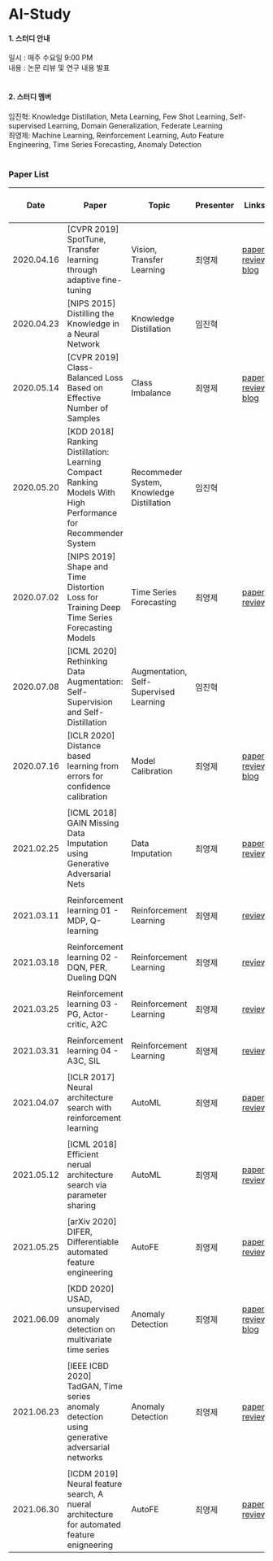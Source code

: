 # AI-Study

#### 1. 스터디 안내  
일시 : 매주 수요일 9:00 PM  
내용 : 논문 리뷰 및 연구 내용 발표
</br></br>
#### 2. 스터디 멤버  
임진혁: Knowledge Distillation, Meta Learning, Few Shot Learning, Self-supervised Learning, Domain Generalization, Federate Learning  
최영제: Machine Learning, Reinforcement Learning, Auto Feature Engineering, Time Series Forecasting, Anomaly Detection
</br></br>
### Paper List  

Date | Paper | Topic | Presenter | Links | Needs futher modification
---- | ---- | ---- | ---- | ---- | ----
2020.04.16 | [CVPR 2019] SpotTune, Transfer learning through adaptive fine-tuning | Vision, Transfer Learning | 최영제 | [paper](https://arxiv.org/pdf/1811.08737.pdf)</br>[review](https://github.com/yjchoi-95/AI-Study/blob/main/Transfer%20learning/%5BCVPR%202019%5D%20SpotTune%2C%20Transfer%20learning%20through%20adaptive%20fine-tuning.pdf)</br>[blog](https://yjchoi-95.gitbook.io/paper-review/spottune-transfer-learning-through-adaptive-fine-tuning-cvpr-2019)| X
2020.04.23 | [NIPS 2015] Distilling the Knowledge in a Neural Network | Knowledge Distillation | 임진혁 |  | O
2020.05.14 | [CVPR 2019] Class-Balanced Loss Based on Effective Number of Samples | Class Imbalance | 최영제 | [paper](https://openaccess.thecvf.com/content_CVPR_2019/papers/Cui_Class-Balanced_Loss_Based_on_Effective_Number_of_Samples_CVPR_2019_paper.pdf)</br>[review](https://github.com/yjchoi-95/AI-Study/blob/main/Class%20imbalance/%5BCVPR%202019%5D%20Class-Balanced%20Loss%20Based%20on%20Effective%20Number%20of%20Samples.pdf)</br>[blog](https://yjchoi-95.gitbook.io/paper-review/cvpr-2019-class-balanced-loss-based-on-effective-number-of-samples) | X
2020.05.20 | [KDD 2018] Ranking Distillation: Learning Compact Ranking Models With High Performance for Recommender System | Recommeder System, Knowledge Distillation | 임진혁 |  | O 
2020.07.02 | [NIPS 2019] Shape and Time Distortion Loss for Training Deep Time Series Forecasting Models | Time Series Forecasting | 최영제 | [paper](https://arxiv.org/pdf/1909.09020.pdf)</br>[review](https://github.com/yjchoi-95/AI-Study/blob/main/Time%20series/%5BNIPS%202019%5D%20Shape%20and%20Time%20Distortion%20Loss%20for%20Training%20Deep%20Time%20Series%20Forecasting%20Models.pdf) | X
2020.07.08 | [ICML 2020] Rethinking Data Augmentation: Self-Supervision and Self-Distillation | Augmentation, Self-Supervised Learning | 임진혁 |  | O 
2020.07.16 | [ICLR 2020] Distance based learning from errors for confidence calibration | Model Calibration | 최영제 | [paper](https://arxiv.org/pdf/1912.01730.pdf)</br>[review](https://github.com/yjchoi-95/AI-Study/blob/main/Calibration-Distance%20based%20learning/%5BICLR%202020%5D%20Distance%20based%20learning%20from%20errors%20for%20confidence%20calibration.pdf)</br>[blog](https://yjchoi-95.gitbook.io/paper-review/iclr-2020-distance-based-learning-from-errors-for-confidence-calibration) | O
 |  |  |  |  |  
2021.02.25 | [ICML 2018] GAIN Missing Data Imputation using Generative Adversarial Nets | Data Imputation | 최영제 | [paper](https://arxiv.org/pdf/1806.02920.pdf)</br>[review](https://github.com/yjchoi-95/AI-Study/blob/main/Data%20imputation/%5BICML%202018%5D%20GAIN%20Missing%20Data%20Imputation%20using%20Generative%20Adversarial%20Nets.pdf) | X
 |  |  |  |  |  
2021.03.11 | Reinforcement learning 01 - MDP, Q-learning | Reinforcement Learning | 최영제 | [review](https://github.com/yjchoi-95/AI-Study/blob/main/Reinforcement%20learning/Reinforcement%20learning%2001%20-%20MDP%2C%20Q-learning.pdf) | O
 |  |  |  |  |  
2021.03.18 | Reinforcement learning 02 - DQN, PER, Dueling DQN | Reinforcement Learning | 최영제 | [review](https://github.com/yjchoi-95/AI-Study/blob/main/Reinforcement%20learning/Reinforcement%20learning%2002%20-%20DQN%2C%20PER%2C%20Dueling%20DQN.pdf) | O
 |  |  |  |  |  
2021.03.25 | Reinforcement learning 03 - PG, Actor-critic, A2C | Reinforcement Learning | 최영제 | [review](https://github.com/yjchoi-95/AI-Study/blob/main/Reinforcement%20learning/Reinforcement%20learning%2003%20-%20PG%2C%20Actor-critic%2C%20A2C.pdf) | O
 |  |  |  |  |  
2021.03.31 | Reinforcement learning 04 - A3C, SIL | Reinforcement Learning | 최영제 | [review](https://github.com/yjchoi-95/AI-Study/blob/main/Reinforcement%20learning/Reinforcement%20learning%2004%20-%20A3C%2C%20SIL.pdf) | O
 |  |  |  |  |  
2021.04.07 | [ICLR 2017] Neural architecture search with reinforcement learning | AutoML | 최영제 | [paper](https://arxiv.org/pdf/1611.01578.pdf)</br>[review](https://github.com/yjchoi-95/AI-Study/blob/main/Auto%20ML/%5BICLR%202017%5D%20Neural%20architecture%20search%20with%20reinforcement%20learning.pdf) | X
 |  |  |  |  |  
2021.05.12 | [ICML 2018] Efficient nerual architecture search via parameter sharing | AutoML | 최영제 | [paper](https://arxiv.org/pdf/1802.03268.pdf)</br>[review](https://github.com/yjchoi-95/AI-Study/blob/main/Auto%20ML/%5BICML%202018%5D%20Efficient%20nerual%20architecture%20search%20via%20parameter%20sharing.pdf) | X
 |  |  |  |  |  
2021.05.25 | [arXiv 2020] DIFER, Differentiable automated feature engineering | AutoFE | 최영제 | [paper](https://arxiv.org/pdf/2010.08784.pdf)</br>[review](https://github.com/yjchoi-95/AI-Study/blob/main/Auto%20FE/%5BarXiv%202020%5D%20DIFER%2C%20Differentiable%20automated%20feature%20engineering.pdf) | X
 |  |  |  |  |  
2021.06.09 | [KDD 2020] USAD, unsupervised anomaly detection on multivariate time series | Anomaly Detection | 최영제 | [paper](https://dl.acm.org/doi/pdf/10.1145/3394486.3403392)</br>[review](https://github.com/yjchoi-95/AI-Study/blob/main/Anomaly%20Detection/%5BKDD%202020%5D%20USAD%2C%20unsupervised%20anomaly%20detection%20on%20multivariate%20time%20series.pdf)</br>[blog](https://yjchoi-95.gitbook.io/paper-review/kdd-2020-usad-unsupervised-anomaly-detection-on-multivariate-time-series) | X
 |  |  |  |  |  
2021.06.23 | [IEEE ICBD 2020] TadGAN, Time series anomaly detection using generative adversarial networks | Anomaly Detection | 최영제 | [paper](https://arxiv.org/pdf/2009.07769.pdf)</br>[review](https://github.com/yjchoi-95/AI-Study/blob/main/Anomaly%20Detection/%5BIEEE%20ICBD%202020%5D%20TadGAN%2C%20Time%20series%20anomaly%20detection%20using%20generative%20adversarial%20networks.pdf) | X
 |  |  |  |  |  
2021.06.30 | [ICDM 2019] Neural feature search, A nueral architecture for automated feature enigneering | AutoFE | 최영제 | [paper](https://www.microsoft.com/en-us/research/uploads/prod/2019/09/NFS_ICDM_2019_camera_ready.pdf)</br>[review](https://github.com/yjchoi-95/AI-Study/blob/main/Auto%20FE/%5BICDM%202019%5D%20Neural%20feature%20search%2C%20A%20nueral%20architecture%20for%20automated%20feature%20enigneering.pdf) | X

